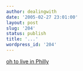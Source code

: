 ```yaml
---
author: dealingwith
date: '2005-02-27 23:01:00'
layout: post
slug: '204'
status: publish
title: '...'
wordpress_id: '204'
---
```


[oh to live in Philly][1]

   [1]: http://www.tinangel.com/schedule.html

